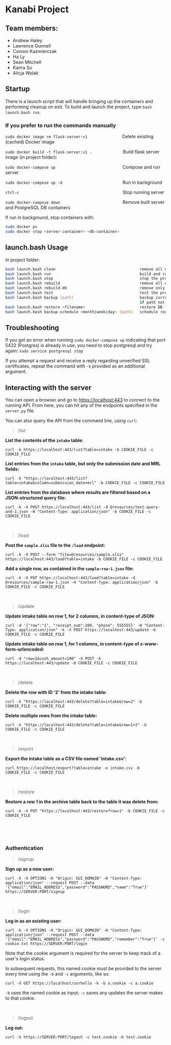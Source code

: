 # Kanabi Project
 
## Team members:
- Andrew Haley
- Lawrence Gunnell
- Connor Kazmierczak
- Ha Ly
- Sean Mitchell
- Kanra Su
- Alicja Wolak


## Startup

There is a launch script that will handle bringing up the containers and performing cleanup on exit. To build and launch 
the project, type `bash launch.bash run`.
 

### If you prefer to run the commands manually

`sudo docker image rm flask-server:v1` &emsp;&emsp;&emsp;&emsp;&emsp;&emsp;&emsp;&nbsp;&nbsp;Delete existing (cached) Docker image 

`sudo docker build -t flask-server:v1 .`&emsp;&emsp;&emsp;&emsp;&emsp;&emsp;&emsp;Build flask server image (in project folder):

`sudo docker-compose up` &ensp;&nbsp;&emsp;&emsp;&emsp;&emsp;&emsp;&emsp;&emsp;&emsp;&emsp;&emsp;&emsp;&emsp;&emsp;&emsp;Compose and run server 

`sudo docker-compose up -d`        &nbsp;&emsp;&emsp;&emsp;&emsp;&emsp;&emsp;&emsp;&emsp;&emsp;&emsp;&emsp;&emsp;&emsp;Run in background

`ctrl-c` &emsp;&emsp;&emsp;&emsp;&emsp;&emsp;&emsp;&emsp;&emsp;&emsp;&emsp;&emsp;&emsp;&emsp;&emsp;&emsp;&emsp;&emsp;&emsp;&emsp;&emsp;&emsp;&emsp;Stop running server 

`sudo docker-compose down` &emsp;&emsp;&emsp;&emsp;&emsp;&emsp;&emsp;&emsp;&emsp;&emsp;&emsp;&emsp;&emsp;&ensp;&nbsp;Remove built server and PostgreSQL DB containers

If run in background, stop containers with:
``` sh
sudo docker ps
sudo docker stop <server-container> <db-container>
```


## launch.bash Usage

In project folder:

``` sh
bash launch.bash clean                                     remove all data and project-specific Docker images
bash launch.bash run                                       build and run the program
bash launch.bash stop                                      stop the program
bash launch.bash rebuild                                   remove all data and rebuild the program
bash launch.bash rebuild-db                                remove only DB data and re-run the program
bash launch.bash test                                      test the program (for a freshly built container)
bash launch.bash backup [path]                             backup current DB to an external file
                                                           if path not provided, save in current directory as <current_date>.sql
bash launch.bash restore <filename>                        restore DB from an external file
bash launch.bash backup-schedule <month|week|day> [path]   schedule regular backups at specified time intervals
```

## Troubleshooting
If you get an error when running `sudo docker-compose up` indicating that port 5432 (Postgres) is already in use, you need to stop postgresql and try again:
`sudo service postgresql stop`

If you attempt a request and receive a reply regarding unverified SSL certificates, repeat the command 
with `-k` provided as an additional argument.

## Interacting with the server
You can open a browser and go to [https://localhost:443](https://localhost:443) to connect to the running API. From here, 
you can hit any of the endpoints specified in the `server.py` file.

You can also query the API from the command line, using `curl`: 
&emsp; 
&emsp;
> /list

**List the contents of the `intake` table:** 
```
curl -k https://localhost:443/list?table=intake -b COOKIE_FILE -c COOKIE_FILE
```

**List entries from the `intake` table, but only the submission date and MRL fields:**
```
curl -k "https://localhost:443/list?table=intake&column=submission_date+mrl" -b COOKIE_FILE -c COOKIE_FILE
```

**List entries from the database where results are filtered based on a JSON-structured query file:**
```
curl -k -X POST https://localhost:443/list -d @resources/test-query-and-1.json -H "Content-Type: application/json" -b COOKIE_FILE -c COOKIE_FILE
``` 
&emsp; 

> /load

**Post the `sample.xlsx` file to the `/load` endpoint:**
```
curl -k -X POST --form "file=@resources/sample.xlsx" https://localhost:443/load?table=intake -b COOKIE_FILE -c COOKIE_FILE
```

**Add a single row, as contained in the `sample-row-1.json` file:**
```
curl -k -X PUT https://localhost:443/load?table=intake -d @resources/sample-row-1.json -H "Content-Type: application/json" -b COOKIE_FILE -c COOKIE_FILE
```
&emsp; 

> /update

**Update intake table on row 1, for 2 columns, in content-type of JSON:**
```
curl -d '{"row":"1", "receipt_num":200, "phone": 555555}' -H "Content-Type: application/json" -k -X POST https://localhost:443/update -b COOKIE_FILE -c COOKIE_FILE
```

**Update intake table on row 1, for 1 columns, in content-type of x-www-form-urlencoded:**
```
curl -d "row=1&cash_amount=100" -X POST -k https://localhost:443/update -b COOKIE_FILE -c COOKIE_FILE
```
&emsp; 
> /delete

**Delete the row with ID '2' from the intake table:**
```
curl -k "https://localhost:443/delete?table=intake&row=2" -b COOKIE_FILE -c COOKIE_FILE
```

**Delete multiple rows from the intake table:**
```
curl -k "https://localhost:443/delete?table=intake&row=1+2" -b COOKIE_FILE -c COOKIE_FILE
```
&emsp; 
> /export

**Export the intake table as a CSV file named 'intake.csv':**
```
curl https://localhost/export?table=intake -o intake.csv -b COOKIE_FILE -c COOKIE_FILE
```
&emsp; 
> /restore

**Restore a row 1 in the archive table back to the table it was delete from:**
```
curl -k -X PUT "https://localhost:443/restore?row=1" -b COOKIE_FILE -c COOKIE_FILE
```
&emsp;

&emsp; 
### Authentication
> /signup

**Sign up as a new user:** 
```
curl -k -X OPTIONS -H "Origin: GUI_DOMAIN" -H "Content-Type: application/json" --request POST --data '{"email":"EMAIL_ADDRESS","password":"PASSWORD","name":"True"}' https://SERVER:PORT/signup
```
&emsp; 
> /login

**Log in as an existing user:** 
```
curl -k -X OPTIONS -H "Origin: GUI_DOMAIN" -H "Content-Type: application/json" --request POST --data '{"email":"EMAIL_ADDRESS","password":"PASSWORD","remember":"True"}' -c cookie.txt https://SERVER:PORT/login
```
Note that the cookie argument is required for the server to keep track of a user's login status. 

In subsequent requests, this named cookie must be provided to the server every time using the `-b` and `-c` arguments, like so:
```
curl -X GET https://localhost/usrhello -k -b a.cookie -c a.cookie
```
`-b` uses the named cookie as input; `-c` saves any updates the server makes to that cookie. 

&emsp; 

> /logout

**Log out:** 
```
curl -k https://SERVER:PORT/logout -c test.cookie -b test.cookie
```
&emsp; 
